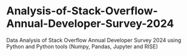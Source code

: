 # Analysis-of-Stack-Overflow-Annual-Developer-Survey-2024
Data Analysis of Stack Overflow Annual Developer Survey 2024 using Python and Python tools (Numpy, Pandas, Jupyter and RISE)
